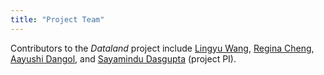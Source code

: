```yaml
---
title: "Project Team"
---
```


Contributors to the _Dataland_ project include [Lingyu Wang](https://sites.google.com/view/lingyuwang), [Regina Cheng](https://reginachangzhou.github.io/), [Aayushi Dangol](https://www.aayushidangol.com/), and [Sayamindu Dasgupta](https://unmad.in/) (project PI).
